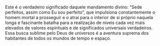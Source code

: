 ﻿Este é o verdadeiro significado daquele mandamento divino: “Sede perfeitos, assim como Eu sou perfeito”, que impulsiona constantemente o homem mortal a prosseguir e o atrai para o interior de si próprio naquela longa e fascinante batalha para a realização de níveis cada vez mais elevados de valores espirituais e de significados universais verdadeiros. Essa busca sublime pelo Deus de universos é a aventura suprema dos habitantes de todos os mundos de tempo e espaço.<br />